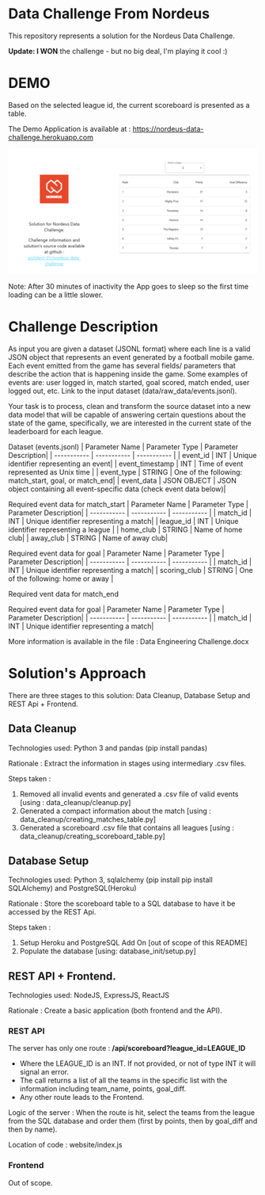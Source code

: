 # Data Challenge From Nordeus
This repository represents a solution for the Nordeus Data Challenge. <br/>

**Update: I WON** the challenge - but no big deal, I'm playing it cool :) <br/>
# DEMO
Based on the selected league id, the current scoreboard is presented as a table.

The Demo Application is available at : https://nordeus-data-challenge.herokuapp.com

![alt demo](https://github.com/architect-01/nordeus-data-challenge/blob/main/demo_material/frontent.png?raw=true)

Note: After 30 minutes of inactivity the App goes to sleep so the first time loading can be a little slower.

# Challenge Description 
As input you are given a dataset (JSONL format) where each line is a valid JSON object that represents an event generated by a football mobile game. 
Each event emitted from the game has several fields/ parameters that describe the action that is happening inside the game. 
Some examples of events are: user logged in, match started, goal scored, match ended, user logged out, etc. Link to the input dataset (data/raw_data/events.jsonl).

Your task is to process, clean and transform the source dataset into a new data model that will be capable of answering certain questions about the state of the game, specifically, we are interested in the current state of the leaderboard for each league.

Dataset (events.jsonl)
| Parameter Name      | Parameter Type | Parameter Description|
| ----------- | ----------- | ----------- |
| event_id      | INT       | Unique identifier representing an event|
| event_timestamp   | INT   |  Time of event represented as Unix time    |
| event_type  | STRING   | One of the following: match_start, goal, or match_end|
| event_data  | JSON OBJECT | JSON object containing all event-specific data (check event data below)|


Required event data for match_start
| Parameter Name      | Parameter Type | Parameter Description|
| ----------- | ----------- | ----------- |
| match_id      | INT       | Unique identifier representing a match|
| league_id   | INT   |  Unique identifier representing a league   |
| home_club  | STRING   | Name of home club|
| away_club  | STRING | Name of away club|



Required event data for goal
| Parameter Name      | Parameter Type | Parameter Description|
| ----------- | ----------- | ----------- |
| match_id      | INT       | Unique identifier representing a match|
| scoring_club   | STRING   |  One of the following: home or away  |

Required vent data for match_end

Required event data for goal
| Parameter Name      | Parameter Type | Parameter Description|
| ----------- | ----------- | ----------- |
| match_id      | INT       | Unique identifier representing a match|

More information is available in the file : Data Engineering Challenge.docx

# Solution's Approach

There are three stages to this solution: Data Cleanup, Database Setup and REST Api + Frontend.

## Data Cleanup

Technologies used: Python 3 and pandas (pip install pandas) 

Rationale : Extract the information in stages using intermediary .csv files. 

Steps taken :
1. Removed all invalid events and generated a .csv file of valid events [using : data_cleanup/cleanup.py]
2. Generated a compact information about the match [using : data_cleanup/creating_matches_table.py]
3. Generated a scoreboard .csv file that contains all leagues [using : data_cleanup/creating_scoreboard_table.py]

## Database Setup

Technologies used: Python 3, sqlalchemy (pip install pip install SQLAlchemy) and PostgreSQL(Heroku)

Rationale : Store the scoreboard table to a SQL database to have it be accessed by the REST Api.

Steps taken :
1. Setup Heroku and PostgreSQL Add On [out of scope of this README]
2. Populate the database [using: database_init/setup.py]

##  REST API + Frontend.

Technologies used: NodeJS, ExpressJS, ReactJS

Rationale : Create a basic application (both frontend and the API).

### REST API
The server has only one route : **/api/scoreboard?league_id=LEAGUE_ID**
  
- Where the LEAGUE_ID is an INT. If not provided, or not of type INT it will signal an error.
- The call returns a list of all the teams in the specific list with the information including team_name, points, goal_diff.
- Any other route leads to the Frontend.

Logic of the server : When the route is hit, select the teams from the league from the SQL database and order them (first by points, then by goal_diff and then by name).

Location of code : website/index.js


### Frontend

Out of scope.







